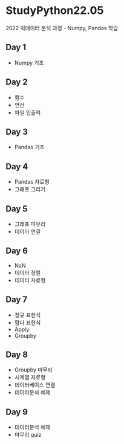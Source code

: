 # StudyPython22.05
2022 빅데이터 분석 과정 - Numpy, Pandas 학습

## Day 1
- Numpy 기초

## Day 2
- 함수
- 연산
- 파일 입출력

## Day 3
- Pandas 기초

## Day 4
- Pandas 자료형
- 그래프 그리기

## Day 5
- 그래프 마무리
- 데이터 연결

## Day 6
- NaN
- 데이터 정렬
- 데이터 자료형

## Day 7
- 정규 표현식
- 람다 표현식
- Apply
- Groupby

## Day 8
- Groupby 마무리
- 시계열 자료형
- 데이터베이스 연결
- 데이터분석 예제

## Day 9
- 데이터분석 예제
- 마무리 quiz

